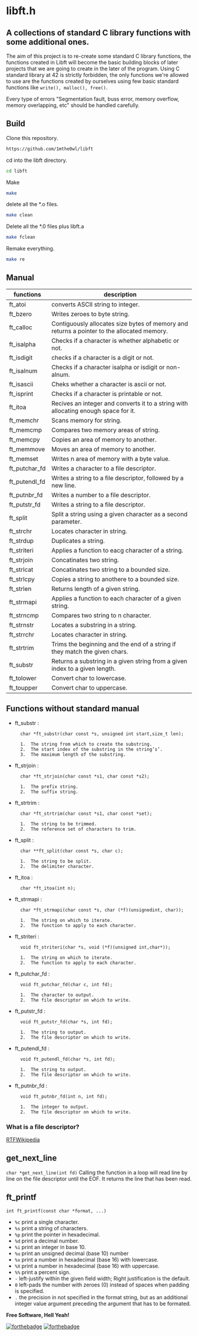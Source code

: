 # libft.h

## A collections of standard C library functions with some additional ones.


The aim of this project is to re-create some standard C library functions, the functions created in Libft will become the basic building blocks of later projects that we are going to create in the later of the program.
Using C standard library at 42 is strictly forbidden, the only functions we're allowed to use are the functions created by ourselves using few basic standard functions like `write(), malloc(), free()`.

Every type of errors "Segmentation fault, buss error, memory overflow, memory overlapping, etc" should be handled carefully.

## Build

Clone this repository.
```sh
https://github.com/1mthe0wl/libft
```

cd into the libft directory.

```sh
cd libft
```

Make

```sh
make
```

delete all the *.o files.
```sh
make clean
```

Delete all the *.0 files plus libft.a
```sh
make fclean
```

Remake everything.
```sh
make re
```

## Manual
| functions | description |
| ------ | ------ |
| ft_atoi | converts ASCII string to integer. |
| ft_bzero | Writes zeroes to byte string. |
| ft_calloc | Contiguously allocates size bytes of memory and returns a pointer to the allocated memory. |
| ft_isalpha | Checks if a character is whether alphabetic or not. |
| ft_isdigit | checks if a character is a digit or not. |
| ft_isalnum | Checks if a character isalpha or isdigit or non-alnum. |
| ft_isascii | Cheks whether a character is ascii or not. |
| ft_isprint | Checks if a character is printable or not. |
| ft_itoa | Recives an integer and converts it to a string with allocating enough space for it. |
| ft_memchr | Scans memory for string. |
| ft_memcmp | Compares two memory areas of string. |
| ft_memcpy | Copies an area of memory to another. |
| ft_memmove | Moves an area of memory to another. |
| ft_memset | Writes n area of memory with a byte value. |
| ft_putchar_fd | Writes a character to a file descriptor. |
| ft_putendl_fd | Writes a string to a file descriptor, followed by a new line. |
| ft_putnbr_fd | Writes a number to a file descriptor. |
| ft_putstr_fd | Writes a string to a file descriptor. |
| ft_split | Split a string using a given character as a second parameter. |
| ft_strchr | Locates character in string. |
| ft_strdup | Duplicates a string. |
| ft_striteri | Applies a function to eacg character of a string. |
| ft_strjoin | Concatinates two string. |
| ft_strlcat | Concatinates two string to a bounded size. |
| ft_strlcpy | Copies a string to anothere to a bounded size. |
| ft_strlen | Returns length of a given string. |
| ft_strmapi | Applies a function to each character of a given string. |
| ft_strncmp | Compares two string to n character. |
| ft_strnstr | Locates a substring in a string. |
| ft_strrchr | Locates character in string. |
| ft_strtrim | Trims the beginning and the end of a string if they match the given chars. |
| ft_substr | Returns a substring in a given string from a given index to a given length. |
| ft_tolower | Convert char to lowercase. |
| ft_toupper | Convert char to uppercase. |

## Functions without standard manual

- ft_substr : 

        char *ft_substr(char const *s, unsigned int start,size_t len);

        1.  The string from which to create the substring.
        2.  The start index of the substring in the string’s’.
        3.  The maximum length of the substring.

- ft_strjoin : 

        char *ft_strjoin(char const *s1, char const *s2);

        1.  The prefix string.
        2.  The suffix string.

- ft_strtrim : 

        char *ft_strtrim(char const *s1, char const *set);

        1.  The string to be trimmed.
        2.  The reference set of characters to trim.

- ft_split : 

        char **ft_split(char const *s, char c);

        1.  The string to be split.
        2.  The delimiter character.
       
- ft_itoa : 

        char *ft_itoa(int n);

- ft_strmapi : 

        char *ft_strmapi(char const *s, char (*f)(unsignedint, char));
        
        1.  The string on which to iterate.
        2.  The function to apply to each character.

- ft_striteri : 

        void ft_striteri(char *s, void (*f)(unsigned int,char*));
        
        1.  The string on which to iterate.
        2.  The function to apply to each character.

- ft_putchar_fd : 

        void ft_putchar_fd(char c, int fd);
        
        1.  The character to output.
        2.  The file descriptor on which to write.
        

- ft_putstr_fd : 

        void ft_putstr_fd(char *s, int fd);
        
        1.  The string to output.
        2.  The file descriptor on which to write.

- ft_putendl_fd : 

        void ft_putendl_fd(char *s, int fd);
        
        1.  The string to output.
        2.  The file descriptor on which to write.
        
- ft_putnbr_fd : 

        void ft_putnbr_fd(int n, int fd);
        
        1.  The integer to output.
        2.  The file descriptor on which to write.
        
### What is a file descriptor?
[RTFWikipedia](https://en.wikipedia.org/wiki/File_descriptor)

## get_next_line
`char *get_next_line(int fd)`
Calling the function in a loop will read line by line on the file descriptor until the EOF.
It returns the line that has been read.


## ft_printf
`int ft_printf(const char *format, ...)`
- `%c` print a single character.
- `%s` print a string of characters.
- `%p` print the pointer in hexadecimal.
- `%d` print a decimal number.
- `%i` print an integer in base 10.
- `%u` print an unsigned decimal (base 10) number
- `%x` print a number in hexadecimal (base 16) with lowercase.
- `%X` print a number in hexadecimal (base 16) with uppercase.
- `%%` print a percent sign.
- `-` left-justify within the given field width; Right justification is the default.
- `0` left-pads the number with zeroes (0) instead of spaces when padding is specified.
- `.` the precision in not specified in the format string, but as an additional integer value argument preceding the argument that has to be formated.



**Free Software, Hell Yeah!**

[![forthebadge](https://forthebadge.com/images/badges/made-with-c.svg)](https://forthebadge.com) [![forthebadge](https://forthebadge.com/images/badges/contains-tasty-spaghetti-code.svg)](https://forthebadge.com)
